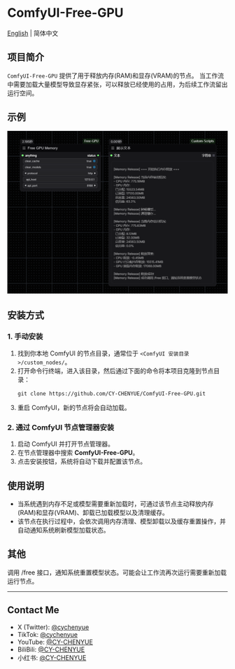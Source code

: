 # ComfyUI-Free-GPU

[English](README_EN.md) | 简体中文

## 项目简介

`ComfyUI-Free-GPU` 提供了用于释放内存(RAM)和显存(VRAM)的节点。
当工作流中需要加载大量模型导致显存紧张，可以释放已经使用的占用，为后续工作流留出运行空间。

## 示例
![alt text](img/Snipaste_2025-02-16_21-20-00.png)


## 安装方式

### 1. 手动安装

1. 找到你本地 ComfyUI 的节点目录，通常位于 `<ComfyUI 安装目录>/custom_nodes/`。
2. 打开命令行终端，进入该目录，然后通过下面的命令将本项目克隆到节点目录：
   ```
   git clone https://github.com/CY-CHENYUE/ComfyUI-Free-GPU.git
   ```
3. 重启 ComfyUI，新的节点将会自动加载。

### 2. 通过 ComfyUI 节点管理器安装

1. 启动 ComfyUI 并打开节点管理器。
2. 在节点管理器中搜索 **ComfyUI-Free-GPU**。
3. 点击安装按钮，系统将自动下载并配置该节点。

## 使用说明

- 当系统遇到内存不足或模型需要重新加载时，可通过该节点主动释放内存(RAM)和显存(VRAM)、卸载已加载模型以及清理缓存。
- 该节点在执行过程中，会依次调用内存清理、模型卸载以及缓存重置操作，并自动通知系统刷新模型加载状态。

## 其他
调用 /free 接口，通知系统重置模型状态。可能会让工作流再次运行需要重新加载运行节点。


---

## Contact Me

- X (Twitter): [@cychenyue](https://x.com/cychenyue)
- TikTok: [@cychenyue](https://www.tiktok.com/@cychenyue)
- YouTube: [@CY-CHENYUE](https://www.youtube.com/@CY-CHENYUE)
- BiliBili: [@CY-CHENYUE](https://space.bilibili.com/402808950)
- 小红书: [@CY-CHENYUE](https://www.xiaohongshu.com/user/profile/6360e61f000000001f01bda0)